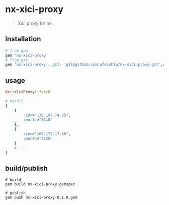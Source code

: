 # nx-xici-proxy
> Xici proxy for nx.

## installation
```rb
# from gem
gem 'nx-xici-proxy'
# from git
gem 'nx-xici-proxy', git: 'git@github.com:afeiship/nx-xici-proxy.git',ref:'a6b0a57acd05315f97a70c9b45ffbbb7405afa0c'
```

## usage
```rb
Nx::XiciProxy::fetch

# result
[
    {
        :ip=>"138.197.74.25", 
        :port=>"8118"
    }, 
    {
        :ip=>"167.172.17.86", 
        :port=>"3128"
    }
    # ...
]
```

## build/publish
```shell
# build
gem build nx-xici-proxy.gemspec

# publish
gem push nx-xici-proxy-0.1.0.gem
```
